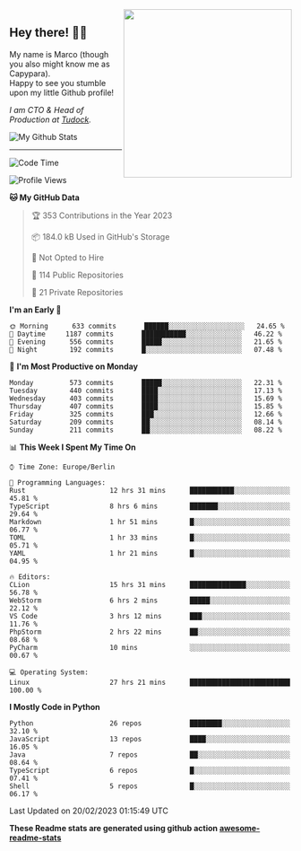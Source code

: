 <img src="https://capypara.de/para_logo.png?a=13" align="right" width="300">

## Hey there! 👋🙃
My name is Marco (though you also might know me as Capypara).  
Happy to see you stumble upon my little Github profile!

*I am CTO & Head of Production at <a href="http://tudock.de">Tudock</a>.*


![My Github Stats](https://github-readme-stats.vercel.app/api?username=theCapypara&show_icons=true&title_color=8ea106&text_color=ffffff&icon_color=8ea106&bg_color=2F343F&hide_border=1)

---
<!--START_SECTION:waka-->
![Code Time](http://img.shields.io/badge/Code%20Time-2%2C153%20hrs%2037%20mins-blue)

![Profile Views](http://img.shields.io/badge/Profile%20Views-3-blue)

**🐱 My GitHub Data** 

> 🏆 353 Contributions in the Year 2023
 > 
> 📦 184.0 kB Used in GitHub's Storage 
 > 
> 🚫 Not Opted to Hire
 > 
> 📜 114 Public Repositories 
 > 
> 🔑 21 Private Repositories  
 > 
**I'm an Early 🐤** 

```text
🌞 Morning      633 commits       ██████░░░░░░░░░░░░░░░░░░░   24.65 % 
🌆 Daytime     1187 commits       ███████████░░░░░░░░░░░░░░   46.22 % 
🌃 Evening      556 commits       █████░░░░░░░░░░░░░░░░░░░░   21.65 % 
🌙 Night        192 commits       █░░░░░░░░░░░░░░░░░░░░░░░░   07.48 % 

```
📅 **I'm Most Productive on Monday** 

```text
Monday         573 commits       █████░░░░░░░░░░░░░░░░░░░░   22.31 % 
Tuesday        440 commits       ████░░░░░░░░░░░░░░░░░░░░░   17.13 % 
Wednesday      403 commits       ████░░░░░░░░░░░░░░░░░░░░░   15.69 % 
Thursday       407 commits       ████░░░░░░░░░░░░░░░░░░░░░   15.85 % 
Friday         325 commits       ███░░░░░░░░░░░░░░░░░░░░░░   12.66 % 
Saturday       209 commits       ██░░░░░░░░░░░░░░░░░░░░░░░   08.14 % 
Sunday         211 commits       ██░░░░░░░░░░░░░░░░░░░░░░░   08.22 % 

```


📊 **This Week I Spent My Time On** 

```text
⌚︎ Time Zone: Europe/Berlin

💬 Programming Languages: 
Rust                     12 hrs 31 mins      ███████████░░░░░░░░░░░░░░   45.81 % 
TypeScript               8 hrs 6 mins        ███████░░░░░░░░░░░░░░░░░░   29.64 % 
Markdown                 1 hr 51 mins        █░░░░░░░░░░░░░░░░░░░░░░░░   06.77 % 
TOML                     1 hr 33 mins        █░░░░░░░░░░░░░░░░░░░░░░░░   05.71 % 
YAML                     1 hr 21 mins        █░░░░░░░░░░░░░░░░░░░░░░░░   04.95 % 

🔥 Editors: 
CLion                    15 hrs 31 mins      ██████████████░░░░░░░░░░░   56.78 % 
WebStorm                 6 hrs 2 mins        █████░░░░░░░░░░░░░░░░░░░░   22.12 % 
VS Code                  3 hrs 12 mins       ███░░░░░░░░░░░░░░░░░░░░░░   11.76 % 
PhpStorm                 2 hrs 22 mins       ██░░░░░░░░░░░░░░░░░░░░░░░   08.68 % 
PyCharm                  10 mins             ░░░░░░░░░░░░░░░░░░░░░░░░░   00.67 % 

💻 Operating System: 
Linux                    27 hrs 21 mins      █████████████████████████   100.00 % 

```

**I Mostly Code in Python** 

```text
Python                   26 repos            ████████░░░░░░░░░░░░░░░░░   32.10 % 
JavaScript               13 repos            ████░░░░░░░░░░░░░░░░░░░░░   16.05 % 
Java                     7 repos             ██░░░░░░░░░░░░░░░░░░░░░░░   08.64 % 
TypeScript               6 repos             █░░░░░░░░░░░░░░░░░░░░░░░░   07.41 % 
Shell                    5 repos             █░░░░░░░░░░░░░░░░░░░░░░░░   06.17 % 

```



 Last Updated on 20/02/2023 01:15:49 UTC
<!--END_SECTION:waka-->

**These Readme stats are generated using github action [awesome-readme-stats](https://github.com/anmol098/waka-readme-stats)**
